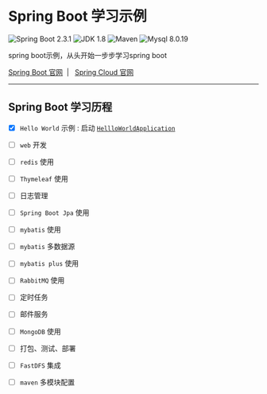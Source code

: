 Spring Boot 学习示例
=========================

![Spring Boot 2.3.1](https://img.shields.io/badge/Spring%20Boot-2.3.1-brightgreen.svg)
![JDK 1.8](https://img.shields.io/badge/JDK-1.8-brightgreen.svg)
![Maven](https://img.shields.io/badge/Maven-3.6.3-yellowgreen.svg)
![Mysql 8.0.19](https://img.shields.io/badge/Mysql-8.0.19-blue.svg)

spring boot示例，从头开始一步步学习spring boot

[Spring Boot 官网](https://spring.io/projects/spring-boot) &nbsp;| &nbsp; [Spring Cloud 官网](https://spring.io/projects/spring-cloud) 

---

## Spring Boot 学习历程

- [X] `Hello World` 示例 : 启动 [`HellloWorldApplication`](http://localhost:8080/hello/hello)
- [ ] `web` 开发
- [ ] `redis` 使用
- [ ] `Thymeleaf` 使用
- [ ] 日志管理
- [ ] `Spring Boot Jpa` 使用
- [ ] `mybatis` 使用
- [ ] `mybatis` 多数据源
- [ ] `mybatis plus` 使用
- [ ] `RabbitMQ` 使用
- [ ] 定时任务
- [ ] 邮件服务
- [ ] `MongoDB` 使用
- [ ] 打包、测试、部署
- [ ] `FastDFS` 集成
- [ ] `maven` 多模块配置


